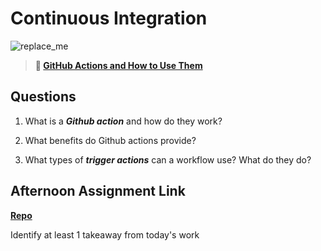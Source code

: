 # Continuous Integration

![replace_me](https://codeworks.blob.core.windows.net/public/assets/img/illustrations/placeholder.svg)

> **📖 [GitHub Actions and How to Use Them](https://codeworksacademy.com/fs-student-guide/resources/wk8-9/05-Github-Actions)**

## Questions

1. What is a ***Github action*** and how do they work?

2. What benefits do Github actions provide?

3. What types of ***trigger actions*** can a workflow use? What do they do?

## Afternoon Assignment Link

**[Repo](https://github.com/rodrirene/<ASSIGNMENT_REPO>)**

Identify at least 1 takeaway from today's work
